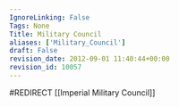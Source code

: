 ```yaml
---
IgnoreLinking: False
Tags: None
Title: Military Council
aliases: ['Military_Council']
draft: False
revision_date: 2012-09-01 11:40:44+00:00
revision_id: 10057
---
```


#REDIRECT [[Imperial Military Council]]